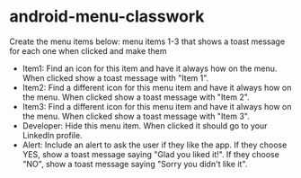 # android-menu-classwork

Create the menu items below:
menu items 1-3 that shows a toast message for each one when clicked and make them
- Item1: Find an icon for this item and have it always how on the menu. When clicked show a toast message with "Item 1".
- Item2: Find a different icon for this menu item and have it always how on the menu. When clicked show a toast message with "Item 2".
- Item3: Find a different icon for this menu item and have it always how on the menu. When clicked show a toast message with "Item 3".
- Developer: Hide this menu item. When clicked it should go to your LinkedIn profile.
- Alert: Include an alert to ask the user if they like the app. If they choose YES, show a toast message saying "Glad you liked it!". If they choose "NO", show a toast message saying "Sorry you didn't like it".
